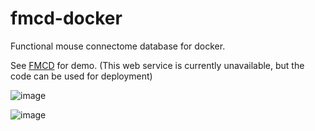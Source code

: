 # fmcd-docker
Functional mouse connectome database for docker.

See [FMCD](http://fmcd.bmeonline.cn) for demo. (This web service is currently unavailable, but the code can be used for deployment)

![image](https://github.com/zzhmark/fmcd-docker/assets/47688877/7f2bc44e-d353-4600-bece-c2daf67498f1)

![image](https://github.com/zzhmark/fmcd-docker/assets/47688877/d6c2d214-f994-49e0-b44e-ab5438066e70)
